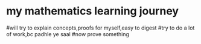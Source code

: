 # my mathematics learning journey
#will try to explain concepts,proofs for myself,easy to digest
#try to do a lot of work,bc padhle ye saal
#now prove something
